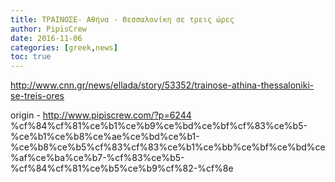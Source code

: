 ```yaml
---
title: ΤΡΑΙΝΟΣΕ- Αθήνα - Θεσσαλονίκη σε τρεις ώρες
author: PipisCrew
date: 2016-11-06
categories: [greek,news]
toc: true
---
```


http://www.cnn.gr/news/ellada/story/53352/trainose-athina-thessaloniki-se-treis-ores

origin - http://www.pipiscrew.com/?p=6244 %cf%84%cf%81%ce%b1%ce%b9%ce%bd%ce%bf%cf%83%ce%b5-%ce%b1%ce%b8%ce%ae%ce%bd%ce%b1-%ce%b8%ce%b5%cf%83%cf%83%ce%b1%ce%bb%ce%bf%ce%bd%ce%af%ce%ba%ce%b7-%cf%83%ce%b5-%cf%84%cf%81%ce%b5%ce%b9%cf%82-%cf%8e
